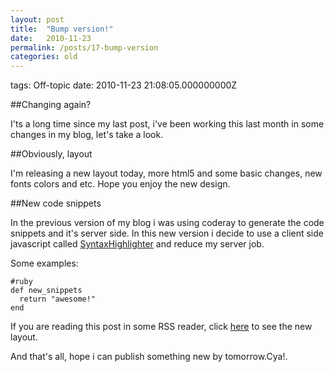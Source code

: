```yaml
---
layout: post
title:  "Bump version!"
date:   2010-11-23
permalink: /posts/17-bump-version
categories: old
---
```


tags: Off-topic date: 2010-11-23 21:08:05.000000000Z

##Changing again?

I'ts a long time since my last post, i've been working this last month in some changes in my blog, let's take a look.

##Obviously, layout

I'm releasing a new layout today, more html5 and some basic changes, new fonts colors and etc.
Hope you enjoy the new design.

##New code snippets

In the previous version of my blog i was using coderay to generate the code snippets and it's server side. In this new version i decide to use a client side javascript called [SyntaxHighlighter](http://alexgorbatchev.com/SyntaxHighlighter/) and reduce my server job.

Some examples:

    #ruby
    def new_snippets
      return "awesome!"
    end

If you are reading this post in some RSS reader, click [here](http://www.stjhimy.com) to see the new layout.

And that's all, hope i can publish something new by tomorrow.Cya!.
